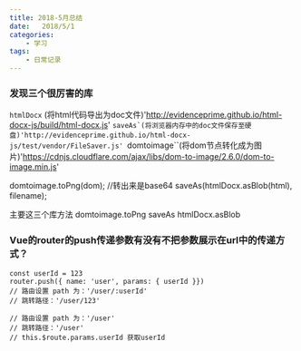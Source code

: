 ```yaml
---
title: 2018-5月总结
date:   2018/5/1
categories: 
    - 学习
tags:
    - 日常记录 
---
```


### 发现三个很厉害的库
``htmlDocx`` (将html代码导出为doc文件)'http://evidenceprime.github.io/html-docx-js/build/html-docx.js'
``saveAs`(将浏览器内存中的doc文件保存至硬盘)'http://evidenceprime.github.io/html-docx-js/test/vendor/FileSaver.js'
``domtoimage``(将dom节点转化成为图片)'https://cdnjs.cloudflare.com/ajax/libs/dom-to-image/2.6.0/dom-to-image.min.js'

domtoimage.toPng(dom); //转出来是base64
saveAs(htmlDocx.asBlob(html), filename); 

主要这三个库方法
domtoimage.toPng
saveAs
htmlDocx.asBlob  

### Vue的router的push传递参数有没有不把参数展示在url中的传递方式？
```javascipt
const userId = 123
router.push({ name: 'user', params: { userId }})
// 路由设置 path 为：'/user/:userId'
// 跳转路径：'/user/123'

// 路由设置 path 为：'/user'
// 跳转路径：'/user'
// this.$route.params.userId 获取userId
```